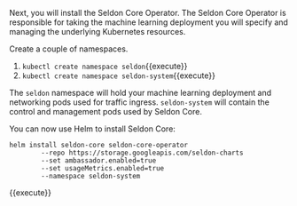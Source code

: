 Next, you will install the Seldon Core Operator. The Seldon Core Operator is responsible for taking the machine learning deployment you will specify and 
managing the underlying Kubernetes resources.

Create a couple of namespaces.
1. `kubectl create namespace seldon`{{execute}}
2. `kubectl create namespace seldon-system`{{execute}}

The `seldon` namespace will hold your machine learning deployment and networking pods used for traffic ingress. `seldon-system` will contain the control and management pods used by Seldon Core. 

You can now use Helm to install Seldon Core: 
```
helm install seldon-core seldon-core-operator 
        --repo https://storage.googleapis.com/seldon-charts 
        --set ambassador.enabled=true 
        --set usageMetrics.enabled=true 
        --namespace seldon-system
```
{{execute}}

